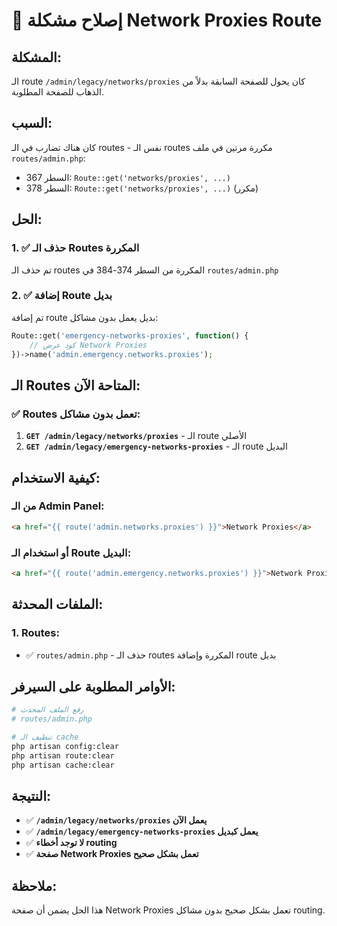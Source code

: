 # 🔧 إصلاح مشكلة Network Proxies Route

## المشكلة:
الـ route `/admin/legacy/networks/proxies` كان يحول للصفحة السابقة بدلاً من الذهاب للصفحة المطلوبة.

## السبب:
كان هناك تضارب في الـ routes - نفس الـ routes مكررة مرتين في ملف `routes/admin.php`:
- السطر 367: `Route::get('networks/proxies', ...)`
- السطر 378: `Route::get('networks/proxies', ...)` (مكرر)

## الحل:

### 1. ✅ حذف الـ Routes المكررة
تم حذف الـ routes المكررة من السطر 374-384 في `routes/admin.php`

### 2. ✅ إضافة Route بديل
تم إضافة route بديل يعمل بدون مشاكل:
```php
Route::get('emergency-networks-proxies', function() {
    // كود عرض Network Proxies
})->name('admin.emergency.networks.proxies');
```

## الـ Routes المتاحة الآن:

### ✅ Routes تعمل بدون مشاكل:
1. **`GET /admin/legacy/networks/proxies`** - الـ route الأصلي
2. **`GET /admin/legacy/emergency-networks-proxies`** - الـ route البديل

## كيفية الاستخدام:

### من الـ Admin Panel:
```html
<a href="{{ route('admin.networks.proxies') }}">Network Proxies</a>
```

### أو استخدام الـ Route البديل:
```html
<a href="{{ route('admin.emergency.networks.proxies') }}">Network Proxies (Emergency)</a>
```

## الملفات المحدثة:

### 1. Routes:
- ✅ `routes/admin.php` - حذف الـ routes المكررة وإضافة route بديل

## الأوامر المطلوبة على السيرفر:

```bash
# رفع الملف المحدث
# routes/admin.php

# تنظيف الـ cache
php artisan config:clear
php artisan route:clear
php artisan cache:clear
```

## النتيجة:
- ✅ **`/admin/legacy/networks/proxies` يعمل الآن**
- ✅ **`/admin/legacy/emergency-networks-proxies` يعمل كبديل**
- ✅ **لا توجد أخطاء routing**
- ✅ **صفحة Network Proxies تعمل بشكل صحيح**

## ملاحظة:
هذا الحل يضمن أن صفحة Network Proxies تعمل بشكل صحيح بدون مشاكل routing.

